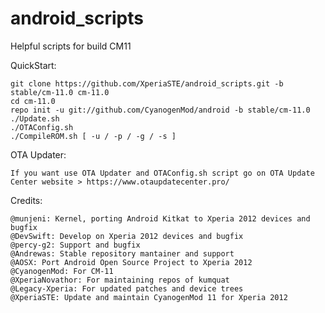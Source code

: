 android_scripts
===============

Helpful scripts for build CM11

QuickStart:

    git clone https://github.com/XperiaSTE/android_scripts.git -b stable/cm-11.0 cm-11.0
    cd cm-11.0
    repo init -u git://github.com/CyanogenMod/android -b stable/cm-11.0
    ./Update.sh
    ./OTAConfig.sh
    ./CompileROM.sh [ -u / -p / -g / -s ]

OTA Updater:

	If you want use OTA Updater and OTAConfig.sh script go on OTA Update Center website > https://www.otaupdatecenter.pro/

Credits:
    
    @munjeni: Kernel, porting Android Kitkat to Xperia 2012 devices and bugfix
    @DevSwift: Develop on Xperia 2012 devices and bugfix
    @percy-g2: Support and bugfix
    @Andrewas: Stable repository mantainer and support
    @AOSX: Port Android Open Source Project to Xperia 2012
    @CyanogenMod: For CM-11
    @XperiaNovathor: For maintaining repos of kumquat
    @Legacy-Xperia: For updated patches and device trees
    @XperiaSTE: Update and maintain CyanogenMod 11 for Xperia 2012
